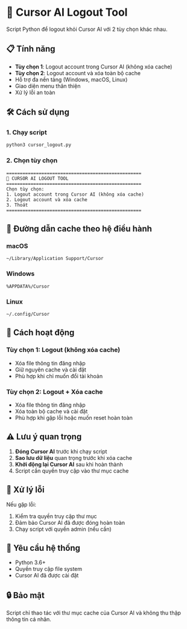 # 🚀 Cursor AI Logout Tool

Script Python để logout khỏi Cursor AI với 2 tùy chọn khác nhau.

## 📋 Tính năng

- **Tùy chọn 1**: Logout account trong Cursor AI (không xóa cache)
- **Tùy chọn 2**: Logout account và xóa toàn bộ cache
- Hỗ trợ đa nền tảng (Windows, macOS, Linux)
- Giao diện menu thân thiện
- Xử lý lỗi an toàn

## 🛠️ Cách sử dụng

### 1. Chạy script

```bash
python3 cursor_logout.py
```

### 2. Chọn tùy chọn

```
==================================================
🚀 CURSOR AI LOGOUT TOOL
==================================================
Chọn tùy chọn:
1. Logout account trong Cursor AI (không xóa cache)
2. Logout account và xóa cache
3. Thoát
==================================================
```

## 📁 Đường dẫn cache theo hệ điều hành

### macOS
```
~/Library/Application Support/Cursor
```

### Windows
```
%APPDATA%/Cursor
```

### Linux
```
~/.config/Cursor
```

## 🔧 Cách hoạt động

### Tùy chọn 1: Logout (không xóa cache)
- Xóa file thông tin đăng nhập
- Giữ nguyên cache và cài đặt
- Phù hợp khi chỉ muốn đổi tài khoản

### Tùy chọn 2: Logout + Xóa cache
- Xóa file thông tin đăng nhập
- Xóa toàn bộ cache và cài đặt
- Phù hợp khi gặp lỗi hoặc muốn reset hoàn toàn

## ⚠️ Lưu ý quan trọng

1. **Đóng Cursor AI** trước khi chạy script
2. **Sao lưu dữ liệu** quan trọng trước khi xóa cache
3. **Khởi động lại Cursor AI** sau khi hoàn thành
4. Script cần quyền truy cập vào thư mục cache

## 🐛 Xử lý lỗi

Nếu gặp lỗi:
1. Kiểm tra quyền truy cập thư mục
2. Đảm bảo Cursor AI đã được đóng hoàn toàn
3. Chạy script với quyền admin (nếu cần)

## 📝 Yêu cầu hệ thống

- Python 3.6+
- Quyền truy cập file system
- Cursor AI đã được cài đặt

## 🔒 Bảo mật

Script chỉ thao tác với thư mục cache của Cursor AI và không thu thập thông tin cá nhân.
